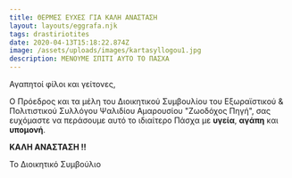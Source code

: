 ```yaml
---
title: ΘΕΡΜΕΣ ΕΥΧΕΣ ΓΙΑ ΚΑΛΗ ΑΝΑΣΤΑΣΗ
layout: layouts/eggrafa.njk
tags: drastiriotites
date: 2020-04-13T15:18:22.874Z
image: /assets/uploads/images/kartasyllogou1.jpg
description: ΜΕΝΟΥΜΕ ΣΠΙΤΙ ΑΥΤΟ ΤΟ ΠΑΣΧΑ
---
```

Αγαπητοί φίλοι και γείτονες,

Ο Πρόεδρος και τα μέλη του Διοικητικού Συμβουλίου του Εξωραϊστικού & Πολιτιστικού Συλλόγου Ψαλιδίου Αμαρουσίου "Ζωοδόχος Πηγή", σας ευχόμαστε να περάσουμε αυτό το ιδιαίτερο Πάσχα με **υγεία**, **αγάπη** και **υπομονή**.

**ΚΑΛΗ ΑΝΑΣΤΑΣΗ !!**

Το Διοικητικό Συμβούλιο
